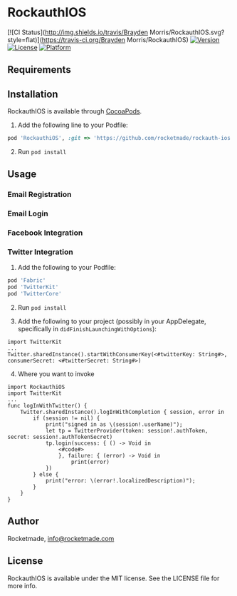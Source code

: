 # RockauthIOS

[![CI Status](http://img.shields.io/travis/Brayden Morris/RockauthIOS.svg?style=flat)](https://travis-ci.org/Brayden Morris/RockauthIOS)
[![Version](https://img.shields.io/cocoapods/v/RockauthIOS.svg?style=flat)](http://cocoapods.org/pods/RockauthIOS)
[![License](https://img.shields.io/cocoapods/l/RockauthIOS.svg?style=flat)](http://cocoapods.org/pods/RockauthIOS)
[![Platform](https://img.shields.io/cocoapods/p/RockauthIOS.svg?style=flat)](http://cocoapods.org/pods/RockauthIOS)

## Requirements

## Installation

RockauthIOS is available through [CocoaPods](http://cocoapods.org).

1. Add the following line to your Podfile:
  ```ruby
  pod 'RockauthiOS', :git => 'https://github.com/rocketmade/rockauth-ios', :branch => 'dev'
  ```
  
2. Run `pod install`


## Usage

### Email Registration

### Email Login

### Facebook Integration

### Twitter Integration

1. Add the following to your Podfile:
  ```ruby
  pod 'Fabric'
  pod 'TwitterKit'
  pod 'TwitterCore'
  ```
  
2. Run `pod install`

3. Add the following to your project (possibly in your AppDelegate, specifically in `didFinishLaunchingWithOptions`):
  ```
  import TwitterKit
  ...
  Twitter.sharedInstance().startWithConsumerKey(<#twitterKey: String#>, consumerSecret: <#twitterSecret: String#>)
  ```
  
4. Where you want to invoke 
  ```
  import RockauthiOS
  import TwitterKit
  ...
  func logInWithTwitter() {
      Twitter.sharedInstance().logInWithCompletion { session, error in
          if (session != nil) {
              print("signed in as \(session!.userName)");
              let tp = TwitterProvider(token: session!.authToken, secret: session!.authTokenSecret)
              tp.login(success: { () -> Void in
                  <#code#>
                  }, failure: { (error) -> Void in
                      print(error)
              })
          } else {
              print("error: \(error!.localizedDescription)");
          }
      }
  }
  ```

## Author

Rocketmade, info@rocketmade.com

## License

RockauthIOS is available under the MIT license. See the LICENSE file for more info.
